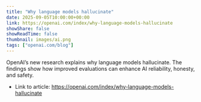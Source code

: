 ```yaml
---
title: "Why language models hallucinate"
date: 2025-09-05T10:00:00+00:00
link: https://openai.com/index/why-language-models-hallucinate
showShare: false
showReadTime: false
thumbnail: images/ai.png
tags: ["openai.com/blog"]
---
```

OpenAI’s new research explains why language models hallucinate. The findings show how improved evaluations can enhance AI reliability, honesty, and safety.

- Link to article: https://openai.com/index/why-language-models-hallucinate